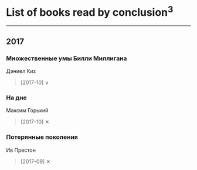 # List of books read by conclusion<sup>3</sup>
---

## 2017

### Множественные умы Билли Миллигана
Дэниел Киз
> [2017-10] ∨


### На дне
Максим Горький
> [2017-10] ✕


### Потерянные поколения
Ив Престон
> [2017-09] ✕



